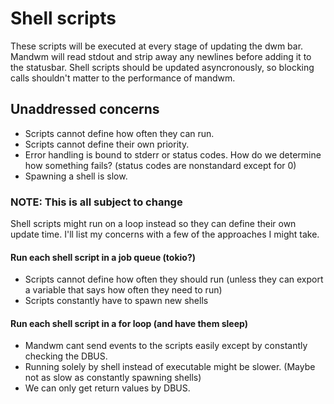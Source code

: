 # Shell scripts
These scripts will be executed at every stage of updating the dwm bar. Mandwm will read stdout and strip away any newlines before adding it to the statusbar.
Shell scripts should be updated asyncronously, so blocking calls shouldn't matter to the performance of mandwm. 

## Unaddressed concerns
* Scripts cannot define how often they can run.
* Scripts cannot define their own priority.
* Error handling is bound to stderr or status codes. How do we determine how something fails? (status codes are nonstandard except for 0)
* Spawning a shell is slow.

### NOTE: This is all subject to change
Shell scripts might run on a loop instead so they can define their own update time. I'll list my concerns with a few of the approaches I might take.

#### Run each shell script in a job queue (tokio?)
* Scripts cannot define how often they should run (unless they can export a variable that says how often they need to run)
* Scripts constantly have to spawn new shells

#### Run each shell script in a for loop (and have them sleep)
* Mandwm cant send events to the scripts easily except by constantly checking the DBUS.
* Running solely by shell instead of executable might be slower. (Maybe not as slow as constantly spawning shells)
* We can only get return values by DBUS.
